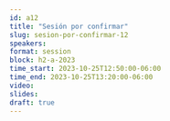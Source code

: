 ```yaml
---
id: a12
title: "Sesión por confirmar"
slug: sesion-por-confirmar-12
speakers:
format: session
block: h2-a-2023
time_start: 2023-10-25T12:50:00-06:00
time_end: 2023-10-25T13:20:00-06:00
video:
slides:
draft: true
---
```

